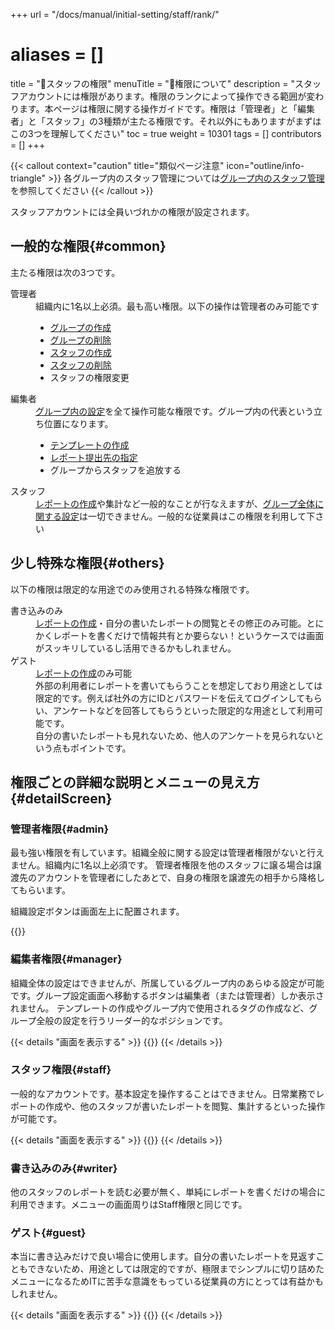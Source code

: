 +++
url = "/docs/manual/initial-setting/staff/rank/"
# aliases = []
title = "🔑スタッフの権限"
menuTitle = "🔑権限について"
description = "スタッフアカウントには権限があります。権限のランクによって操作できる範囲が変わります。本ページは権限に関する操作ガイドです。権限は「管理者」と「編集者」と「スタッフ」の3種類が主たる権限です。それ以外にもありますがまずはこの3つを理解してください"
toc = true
weight = 10301
tags = []
contributors = []
+++

{{< callout context="caution" title="類似ページ注意" icon="outline/info-triangle" >}}
各グループ内のスタッフ管理については[グループ内のスタッフ管理](/docs/manual/initial-setting/staff-local/_about/)を参照してください
{{< /callout >}}

スタッフアカウントには全員いづれかの権限が設定されます。

## 一般的な権限{#common}

主たる権限は次の3つです。

<dl class="basic">
<dt>管理者</dt>
<dd>
組織内に1名以上必須。最も高い権限。以下の操作は管理者のみ可能です
<ul>
<li><a href="/docs/manual/initial-setting/make-group/">グループの作成</a></li>
<li><a href="/docs/manual/initial-setting/make-group/#disable">グループの削除</a></li>
<li><a href="/docs/manual/initial-setting/staff/make/">スタッフの作成</a></li>
<li><a href="/docs/manual/initial-setting/staff/make/#remove">スタッフの削除</a></li>
<li>スタッフの権限変更</li>
</ul>
</dd>
<dt>編集者</dt>
<dd>
<a href="/docs/manual/initial-setting/setting-group/">グループ内の設定</a>を全て操作可能な権限です。グループ内の代表という立ち位置になります。
<ul>
<li><a href="/docs/manual/initial-setting/template/make/">テンプレートの作成</a></li>
<li><a href="/docs/manual/initial-setting/staff-local/dist/">レポート提出先の指定</a></li>
<li>グループからスタッフを追放する</li>
</dd>
<dt>スタッフ</dt>
<dd><a href="/docs/manual/write-report/write/">レポートの作成</a>や集計など一般的なことが行なえますが、<a href="/docs/manual/initial-setting/setting-group/">グループ全体に関する設定</a>は一切できません。一般的な従業員はこの権限を利用して下さい</dd>
</dl>

## 少し特殊な権限{#others}

以下の権限は限定的な用途でのみ使用される特殊な権限です。

<dl class="basic">
<dt>書き込みのみ</dt>
<dd><a href="/docs/manual/write-report/write/">レポートの作成</a>・自分の書いたレポートの閲覧とその修正のみ可能。とにかくレポートを書くだけで情報共有とか要らない！というケースでは画面がスッキリしているし活用できるかもしれません。</dd>
<dt>ゲスト</dt>
<dd>
<a href="/docs/manual/write-report/write/">レポートの作成</a>のみ可能<br>
外部の利用者にレポートを書いてもらうことを想定しており用途としては限定的です。例えば社外の方にIDとパスワードを伝えてログインしてもらい、アンケートなどを回答してもらうといった限定的な用途として利用可能です。<br>
自分の書いたレポートも見れないため、他人のアンケートを見られないという点もポイントです。
</dd>
</dl>

## 権限ごとの詳細な説明とメニューの見え方{#detailScreen}

### 管理者権限{#admin}

最も強い権限を有しています。組織全般に関する設定は管理者権限がないと行えません。組織内に1名以上必須です。
管理者権限を他のスタッフに譲る場合は譲渡先のアカウントを管理者にしたあとで、自身の権限を譲渡先の相手から降格してもらいます。

<div id="rootSettingBtn">

組織設定ボタンは画面左上に配置されます。

{{<icatch filename="img/admin" msg="管理者だけメニューに「組織設定」が表示されます" alice="here">}}

</div>

### 編集者権限{#manager}

組織全体の設定はできませんが、所属しているグループ内のあらゆる設定が可能です。グループ設定画面へ移動するボタンは編集者（または管理者）しか表示されません。
テンプレートの作成やグループ内で使用されるタグの作成など、グループ全般の設定を行うリーダー的なポジションです。

{{< details "画面を表示する" >}}
{{<icatch filename="img/manager" msg="編集者の画面では「組織設定」が表示されません" alice="ok">}}
{{< /details >}}

### スタッフ権限{#staff}

一般的なアカウントです。基本設定を操作することはできません。日常業務でレポートの作成や、他のスタッフが書いたレポートを閲覧、集計するといった操作が可能です。

{{< details "画面を表示する" >}}
{{<icatch filename="img/staff" msg="スタッフと書き込みのみ権限は設定に関するメニューが見えないよ" alice="book">}}
{{< /details >}}

### 書き込みのみ{#writer}

他のスタッフのレポートを読む必要が無く、単純にレポートを書くだけの場合に利用できます。メニューの画面周りはStaff権限と同じです。

### ゲスト{#guest}

本当に書き込みだけで良い場合に使用します。自分の書いたレポートを見返すこともできないため、用途としては限定的ですが、極限までシンプルに切り詰めたメニューになるためITに苦手な意識をもっている従業員の方にとっては有益かもしれません。

{{< details "画面を表示する" >}}
{{<icatch filename="img/guest" msg="ゲストはできることが少ない＝ボタンが少なくて見やすいね" alice="ok">}}
{{< /details >}}
